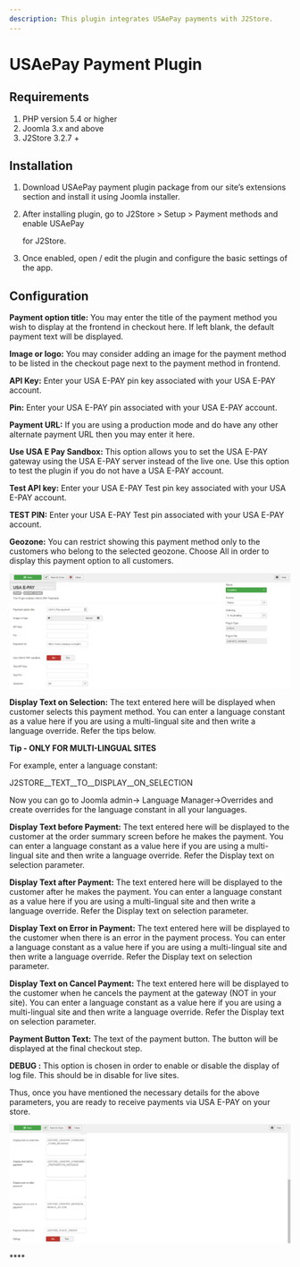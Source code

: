 ```yaml
---
description: This plugin integrates USAePay payments with J2Store.
---
```


# USAePay Payment Plugin

## Requirements

1. PHP version 5.4 or higher
2. Joomla 3.x and above
3. J2Store 3.2.7 +

## Installation <a id="installation"></a>

1. Download USAePay payment plugin package from our site’s extensions section and install it using Joomla installer.
2. After installing plugin, go to J2Store &gt; Setup &gt; Payment methods and enable USAePay 

   for J2Store.

3. Once enabled, open / edit the plugin and configure the basic settings of the app.

## Configuration <a id="configuration"></a>

**Payment option title:** You may enter the title of the payment method you wish to display at the frontend in checkout here. If left blank, the default payment text will be displayed.

**Image or logo:** You may consider adding an image for the payment method to be listed in the checkout page next to the payment method in frontend.

**API Key:** Enter your USA E-PAY pin key associated with your USA E-PAY account.

**Pin:** Enter your USA E-PAY pin associated with your USA E-PAY account.

**Payment URL:** If you are using a production mode and do have any other alternate payment URL then you may enter it here.

**Use USA E Pay Sandbox:** This option allows you to set the USA E-PAY gateway using the USA E-PAY server instead of the live one. Use this option to test the plugin if you do not have a USA E-PAY account.

**Test API key:** Enter your USA E-PAY Test pin key associated with your USA E-PAY account.

**TEST PIN:** Enter your USA E-PAY Test pin associated with your USA E-PAY account.

**Geozone:** You can restrict showing this payment method only to the customers who belong to the selected geozone. Choose All in order to display this payment option to all customers.

![USA E-PAY Payment Img1](../.gitbook/assets/usa-e-pay-img1.png)

**Display Text on Selection:** The text entered here will be displayed when customer selects this payment method. You can enter a language constant as a value here if you are using a multi-lingual site and then write a language override. Refer the tips below.

**Tip - ONLY FOR MULTI-LINGUAL SITES**

For example, enter a language constant:

J2STORE\__TEXT\__TO\__DISPLAY\__ON\_SELECTION

Now you can go to Joomla admin-&gt; Language Manager-&gt;Overrides and create overrides for the language constant in all your languages.

**Display Text before Payment:** The text entered here will be displayed to the customer at the order summary screen before he makes the payment. You can enter a language constant as a value here if you are using a multi-lingual site and then write a language override. Refer the Display text on selection parameter.

**Display Text after Payment:** The text entered here will be displayed to the customer after he makes the payment. You can enter a language constant as a value here if you are using a multi-lingual site and then write a language override. Refer the Display text on selection parameter.

**Display Text on Error in Payment:** The text entered here will be displayed to the customer when there is an error in the payment process. You can enter a language constant as a value here if you are using a multi-lingual site and then write a language override. Refer the Display text on selection parameter.

**Display Text on Cancel Payment:** The text entered here will be displayed to the customer when he cancels the payment at the gateway \(NOT in your site\). You can enter a language constant as a value here if you are using a multi-lingual site and then write a language override. Refer the Display text on selection parameter.

**Payment Button Text:** The text of the payment button. The button will be displayed at the final checkout step.

**DEBUG :** This option is chosen in order to enable or disable the display of log file. This should be in disable for live sites.

Thus, once you have mentioned the necessary details for the above parameters, you are ready to receive payments via USA E-PAY on your store.

![USA E-PAY Payment Img2](../.gitbook/assets/usa-e-pay-img2.png)

\*\*\*\*

